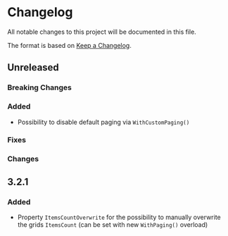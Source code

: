 # Changelog
All notable changes to this project will be documented in this file.

The format is based on [Keep a Changelog](http://keepachangelog.com/en/1.0.0/).

## Unreleased

### Breaking Changes

### Added
* Possibility to disable default paging via `WithCustomPaging()`

### Fixes

### Changes

## 3.2.1

### Added
* Property `ItemsCountOverwrite` for the possibility to manually overwrite the grids `ItemsCount` (can be set with new `WithPaging()` overload)

